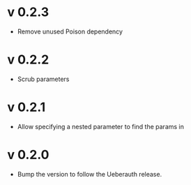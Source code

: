 # v 0.2.3

* Remove unused Poison dependency

# v 0.2.2

* Scrub parameters

# v 0.2.1

* Allow specifying a nested parameter to find the params in

# v 0.2.0

* Bump the version to follow the Ueberauth release.
